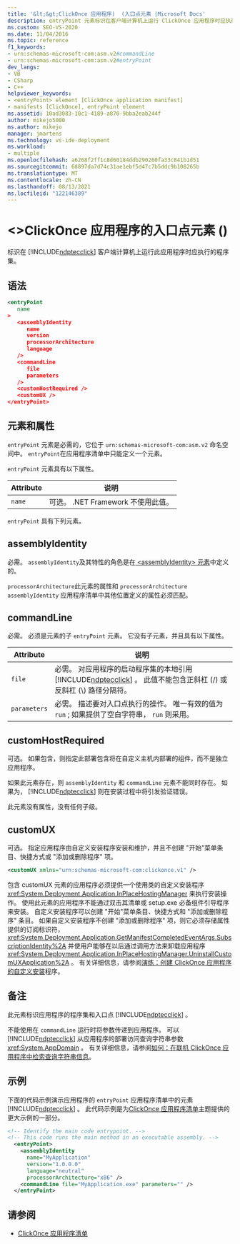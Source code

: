 ```yaml
---
title: '&lt;&gt;ClickOnce 应用程序)  (入口点元素 |Microsoft Docs'
description: entryPoint 元素标识在客户端计算机上运行 ClickOnce 应用程序时应执行的程序集。
ms.custom: SEO-VS-2020
ms.date: 11/04/2016
ms.topic: reference
f1_keywords:
- urn:schemas-microsoft-com:asm.v2#commandLine
- urn:schemas-microsoft-com:asm.v2#entryPoint
dev_langs:
- VB
- CSharp
- C++
helpviewer_keywords:
- <entryPoint> element [ClickOnce application manifest]
- manifests [ClickOnce], entryPoint element
ms.assetid: 10ad3083-10c1-4189-a870-9bba2eab244f
author: mikejo5000
ms.author: mikejo
manager: jmartens
ms.technology: vs-ide-deployment
ms.workload:
- multiple
ms.openlocfilehash: a6268f2ff1c8d60184ddb290260fa33c841b1d51
ms.sourcegitcommit: 68897da7d74c31ae1ebf5d47c7b5ddc9b108265b
ms.translationtype: MT
ms.contentlocale: zh-CN
ms.lasthandoff: 08/13/2021
ms.locfileid: "122146389"
---
```

# <a name="ltentrypointgt-element-clickonce-application"></a>&lt;&gt;ClickOnce 应用程序的入口点元素 () 
标识在 [!INCLUDE[ndptecclick](../deployment/includes/ndptecclick_md.md)] 客户端计算机上运行此应用程序时应执行的程序集。

## <a name="syntax"></a>语法

```xml
<entryPoint
   name
>
   <assemblyIdentity
      name
      version
      processorArchitecture
      language
   />
   <commandLine
      file
      parameters
   />
   <customHostRequired />
   <customUX />
</entryPoint>
```

## <a name="elements-and-attributes"></a>元素和属性
 `entryPoint` 元素是必需的，它位于 `urn:schemas-microsoft-com:asm.v2` 命名空间中。 `entryPoint`在应用程序清单中只能定义一个元素。

 `entryPoint` 元素具有以下属性。

|Attribute|说明|
|---------------|-----------------|
|`name`|可选。 .NET Framework 不使用此值。|

 `entryPoint` 具有下列元素。

## <a name="assemblyidentity"></a>assemblyIdentity
 必需。 `assemblyIdentity`及其特性的角色是在[ \<assemblyIdentity> 元素](../deployment/assemblyidentity-element-clickonce-application.md)中定义的。

 `processorArchitecture`此元素的属性和 `processorArchitecture` `assemblyIdentity` 应用程序清单中其他位置定义的属性必须匹配。

## <a name="commandline"></a>commandLine
 必需。 必须是元素的子 `entryPoint` 元素。 它没有子元素，并且具有以下属性。

| Attribute | 说明 |
|--------------| - |
| `file` | 必需。 对应用程序的启动程序集的本地引用 [!INCLUDE[ndptecclick](../deployment/includes/ndptecclick_md.md)] 。 此值不能包含正斜杠 (/) 或反斜杠 (\\) 路径分隔符。 |
| `parameters` | 必需。 描述要对入口点执行的操作。 唯一有效的值为 `run` ; 如果提供了空白字符串， `run` 则采用。 |

## <a name="customhostrequired"></a>customHostRequired
 可选。 如果包含，则指定此部署包含将在自定义主机内部署的组件，而不是独立应用程序。

 如果此元素存在，则 `assemblyIdentity` 和 `commandLine` 元素不能同时存在。 如果为， [!INCLUDE[ndptecclick](../deployment/includes/ndptecclick_md.md)] 则在安装过程中将引发验证错误。

 此元素没有属性，没有任何子级。

## <a name="customux"></a>customUX
 可选。 指定应用程序由自定义安装程序安装和维护，并且不创建 "开始"菜单条目、快捷方式或 "添加或删除程序" 项。

```xml
<customUX xmlns="urn:schemas-microsoft-com:clickonce.v1" />
```

 包含 customUX 元素的应用程序必须提供一个使用类的自定义安装程序 <xref:System.Deployment.Application.InPlaceHostingManager> 来执行安装操作。 使用此元素的应用程序不能通过双击其清单或 setup.exe 必备组件引导程序来安装。 自定义安装程序可以创建 "开始"菜单条目、快捷方式和 "添加或删除程序" 条目。 如果自定义安装程序不创建 "添加或删除程序" 项，则它必须存储属性提供的订阅标识符， <xref:System.Deployment.Application.GetManifestCompletedEventArgs.SubscriptionIdentity%2A> 并使用户能够在以后通过调用方法来卸载应用程序 <xref:System.Deployment.Application.InPlaceHostingManager.UninstallCustomUXApplication%2A> 。 有关详细信息，请参阅[演练：创建 ClickOnce 应用程序的自定义安装](../deployment/walkthrough-creating-a-custom-installer-for-a-clickonce-application.md)程序。

## <a name="remarks"></a>备注
 此元素标识应用程序的程序集和入口点 [!INCLUDE[ndptecclick](../deployment/includes/ndptecclick_md.md)] 。

 不能使用在 `commandLine` 运行时将参数传递到应用程序。 可以 [!INCLUDE[ndptecclick](../deployment/includes/ndptecclick_md.md)] 从应用程序的部署访问查询字符串参数 <xref:System.AppDomain> 。 有关详细信息，请参阅[如何：在联机 ClickOnce 应用程序中检索查询字符串信息](../deployment/how-to-retrieve-query-string-information-in-an-online-clickonce-application.md)。

## <a name="example"></a>示例
 下面的代码示例演示应用程序的 `entryPoint` 应用程序清单中的元素 [!INCLUDE[ndptecclick](../deployment/includes/ndptecclick_md.md)] 。 此代码示例是为[ClickOnce 应用程序清单](../deployment/clickonce-application-manifest.md)主题提供的更大示例的一部分。

```xml
<!-- Identify the main code entrypoint. -->
<!-- This code runs the main method in an executable assembly. -->
  <entryPoint>
    <assemblyIdentity
      name="MyApplication"
      version="1.0.0.0"
      language="neutral"
      processorArchitecture="x86" />
    <commandLine file="MyApplication.exe" parameters="" />
  </entryPoint>
```

## <a name="see-also"></a>请参阅
- [ClickOnce 应用程序清单](../deployment/clickonce-application-manifest.md)
